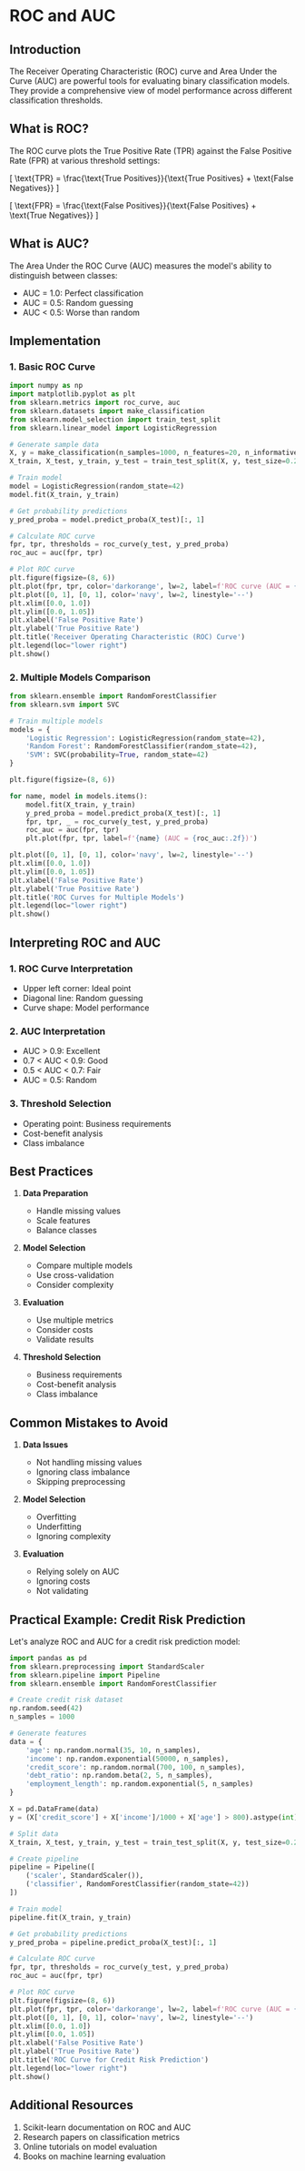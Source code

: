 # ROC and AUC

## Introduction

The Receiver Operating Characteristic (ROC) curve and Area Under the Curve (AUC) are powerful tools for evaluating binary classification models. They provide a comprehensive view of model performance across different classification thresholds.

## What is ROC?

The ROC curve plots the True Positive Rate (TPR) against the False Positive Rate (FPR) at various threshold settings:

\[
\text{TPR} = \frac{\text{True Positives}}{\text{True Positives} + \text{False Negatives}}
\]

\[
\text{FPR} = \frac{\text{False Positives}}{\text{False Positives} + \text{True Negatives}}
\]

## What is AUC?

The Area Under the ROC Curve (AUC) measures the model's ability to distinguish between classes:

- AUC = 1.0: Perfect classification
- AUC = 0.5: Random guessing
- AUC < 0.5: Worse than random

## Implementation

### 1. Basic ROC Curve

```python
import numpy as np
import matplotlib.pyplot as plt
from sklearn.metrics import roc_curve, auc
from sklearn.datasets import make_classification
from sklearn.model_selection import train_test_split
from sklearn.linear_model import LogisticRegression

# Generate sample data
X, y = make_classification(n_samples=1000, n_features=20, n_informative=15, random_state=42)
X_train, X_test, y_train, y_test = train_test_split(X, y, test_size=0.2, random_state=42)

# Train model
model = LogisticRegression(random_state=42)
model.fit(X_train, y_train)

# Get probability predictions
y_pred_proba = model.predict_proba(X_test)[:, 1]

# Calculate ROC curve
fpr, tpr, thresholds = roc_curve(y_test, y_pred_proba)
roc_auc = auc(fpr, tpr)

# Plot ROC curve
plt.figure(figsize=(8, 6))
plt.plot(fpr, tpr, color='darkorange', lw=2, label=f'ROC curve (AUC = {roc_auc:.2f})')
plt.plot([0, 1], [0, 1], color='navy', lw=2, linestyle='--')
plt.xlim([0.0, 1.0])
plt.ylim([0.0, 1.05])
plt.xlabel('False Positive Rate')
plt.ylabel('True Positive Rate')
plt.title('Receiver Operating Characteristic (ROC) Curve')
plt.legend(loc="lower right")
plt.show()
```

### 2. Multiple Models Comparison

```python
from sklearn.ensemble import RandomForestClassifier
from sklearn.svm import SVC

# Train multiple models
models = {
    'Logistic Regression': LogisticRegression(random_state=42),
    'Random Forest': RandomForestClassifier(random_state=42),
    'SVM': SVC(probability=True, random_state=42)
}

plt.figure(figsize=(8, 6))

for name, model in models.items():
    model.fit(X_train, y_train)
    y_pred_proba = model.predict_proba(X_test)[:, 1]
    fpr, tpr, _ = roc_curve(y_test, y_pred_proba)
    roc_auc = auc(fpr, tpr)
    plt.plot(fpr, tpr, label=f'{name} (AUC = {roc_auc:.2f})')

plt.plot([0, 1], [0, 1], color='navy', lw=2, linestyle='--')
plt.xlim([0.0, 1.0])
plt.ylim([0.0, 1.05])
plt.xlabel('False Positive Rate')
plt.ylabel('True Positive Rate')
plt.title('ROC Curves for Multiple Models')
plt.legend(loc="lower right")
plt.show()
```

## Interpreting ROC and AUC

### 1. ROC Curve Interpretation

- Upper left corner: Ideal point
- Diagonal line: Random guessing
- Curve shape: Model performance

### 2. AUC Interpretation

- AUC > 0.9: Excellent
- 0.7 < AUC < 0.9: Good
- 0.5 < AUC < 0.7: Fair
- AUC = 0.5: Random

### 3. Threshold Selection

- Operating point: Business requirements
- Cost-benefit analysis
- Class imbalance

## Best Practices

1. **Data Preparation**
   - Handle missing values
   - Scale features
   - Balance classes

2. **Model Selection**
   - Compare multiple models
   - Use cross-validation
   - Consider complexity

3. **Evaluation**
   - Use multiple metrics
   - Consider costs
   - Validate results

4. **Threshold Selection**
   - Business requirements
   - Cost-benefit analysis
   - Class imbalance

## Common Mistakes to Avoid

1. **Data Issues**
   - Not handling missing values
   - Ignoring class imbalance
   - Skipping preprocessing

2. **Model Selection**
   - Overfitting
   - Underfitting
   - Ignoring complexity

3. **Evaluation**
   - Relying solely on AUC
   - Ignoring costs
   - Not validating

## Practical Example: Credit Risk Prediction

Let's analyze ROC and AUC for a credit risk prediction model:

```python
import pandas as pd
from sklearn.preprocessing import StandardScaler
from sklearn.pipeline import Pipeline
from sklearn.ensemble import RandomForestClassifier

# Create credit risk dataset
np.random.seed(42)
n_samples = 1000

# Generate features
data = {
    'age': np.random.normal(35, 10, n_samples),
    'income': np.random.exponential(50000, n_samples),
    'credit_score': np.random.normal(700, 100, n_samples),
    'debt_ratio': np.random.beta(2, 5, n_samples),
    'employment_length': np.random.exponential(5, n_samples)
}

X = pd.DataFrame(data)
y = (X['credit_score'] + X['income']/1000 + X['age'] > 800).astype(int)

# Split data
X_train, X_test, y_train, y_test = train_test_split(X, y, test_size=0.2, random_state=42)

# Create pipeline
pipeline = Pipeline([
    ('scaler', StandardScaler()),
    ('classifier', RandomForestClassifier(random_state=42))
])

# Train model
pipeline.fit(X_train, y_train)

# Get probability predictions
y_pred_proba = pipeline.predict_proba(X_test)[:, 1]

# Calculate ROC curve
fpr, tpr, thresholds = roc_curve(y_test, y_pred_proba)
roc_auc = auc(fpr, tpr)

# Plot ROC curve
plt.figure(figsize=(8, 6))
plt.plot(fpr, tpr, color='darkorange', lw=2, label=f'ROC curve (AUC = {roc_auc:.2f})')
plt.plot([0, 1], [0, 1], color='navy', lw=2, linestyle='--')
plt.xlim([0.0, 1.0])
plt.ylim([0.0, 1.05])
plt.xlabel('False Positive Rate')
plt.ylabel('True Positive Rate')
plt.title('ROC Curve for Credit Risk Prediction')
plt.legend(loc="lower right")
plt.show()
```

## Additional Resources

1. Scikit-learn documentation on ROC and AUC
2. Research papers on classification metrics
3. Online tutorials on model evaluation
4. Books on machine learning evaluation
